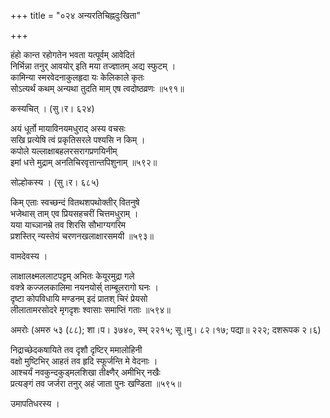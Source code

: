 +++
title = "०२४ अन्यरतिचिह्नदुःखिता"

+++


हंहो कान्त रहोगतेन भवता यत्पूर्वम् आवेदितं  
निर्भिन्ना तनुर् आवयोर् इति मया तज्ज्ञातम् अद्य स्फुटम् ।  
कामिन्या स्मरवेदनाकुलहृदा यः केलिकाले कृतः  
सोऽत्यर्थं कथम् अन्यथा तुदति माम् एष त्वदोष्ठव्रणः ॥५९१॥  


कस्यचित् । (सु।र। ६२४)  


अयं धूर्तो मायाविनयमधुराद् अस्य वचसः  
सखि प्रत्येषि त्वं प्रकृतिसरले पश्यसि न किम् ।  
कपोले यल्लाक्षाबहलरसरागप्रणयिनीम्  
इमां धत्ते मुद्राम् अनतिचिरवृत्तान्तपिशुनाम् ॥५९२॥  


सोल्होकस्य । (सु।र। ६८५)  


किम् एताः स्वच्छन्दं वितथशपथोक्तीर् वितनुषे   
भजेथास् ताम् एव प्रियसहचरीं चित्तमधुराम् ।  
यया याच्ञानम्रे तव शिरसि सौभाग्यगरिम  
प्रशस्तिर् न्यस्तेयं चरणनखलाक्षारसमयी ॥५९३॥  


वामदेवस्य ।  


लाक्षालक्ष्मललाटपट्टम् अभितः केयूरमुद्रा गले  
वक्त्रे कज्जलकालिमा नयनयोर्स् ताम्बूलरागो घनः ।  
दृष्टा कोपविधायि मण्डनम् इदं प्रातश् चिरं प्रेयसो  
लीलातामरसोदरे मृगदृशः श्वासाः समाप्तिं गताः ॥५९४॥  


अमरोः (अमरु ५३ (८८); शा।प। ३७४०, स्भ् २२१५; सू।मु। ८२।१७; पद्या॥ २२२; दशरूपक २।६)  


निद्राच्छेदकषायिते तव दृशौ दृष्टिर् ममालोहिनी  
वक्षो मुष्टिभिर् आहतं तव हृदि स्फूर्जन्ति मे वेदनाः ।  
आश्चर्यं नवकुन्दकुड्मलशिखा तीक्ष्णैर् अमीभिर् नखैः  
प्रत्यङ्गं तव जर्जरा तनुर् अहं जाता पुनः खण्डिता ॥५९५॥  


उमापतिधरस्य ।  
